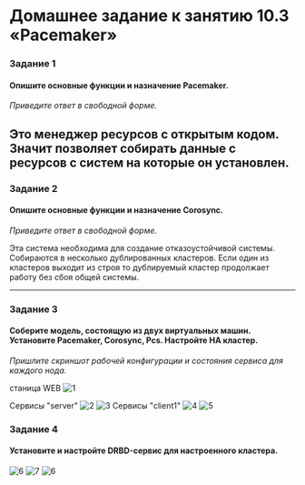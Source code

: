 # Домашнее задание к занятию 10.3 «Pacemaker»


### Задание 1

#### Опишите основные функции и назначение Pacemaker.

*Приведите ответ в свободной форме.*

Это менеджер ресурсов с открытым кодом. Значит позволяет собирать данные с ресурсов с систем на которые он установлен.
---

### Задание 2

#### Опишите основные функции и назначение Corosync.

*Приведите ответ в свободной форме.*

Эта система необходима для создание отказоустойчивой системы. Собираются в несколько дублированных кластеров. Если один из кластеров выходит из строя то дублируемый кластер продолжает работу без сбоя общей системы.

---

### Задание 3

#### Соберите модель, состоящую из двух виртуальных машин. Установите Pacemaker, Corosync, Pcs. Настройте HA кластер.

*Пришлите скриншот рабочей конфигурации и состояния сервиса для каждого нода.*

станица  WEB
![1](./img/10-3_web.png)

Сервисы "server"
![2](./img/10-3_server-systemctl.png)
![3](./img/10-3_server-pcs.png)
Сервисы "client1"
![4](./img/10-3_client1-systemctl.png)
![5](./img/10-3_client1-pcs.png)


### Задание 4

#### Установите и настройте DRBD-сервис для настроенного кластера.

![6](./img/10-3_mysql.png)
![7](./img/10-3_www.png)
![6](./img/10-3_server-drbd.png)
